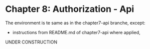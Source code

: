 Chapter 8: Authorization - Api
==============================

The environment is te same as in the chapter7-api branche, except:
- instructions from README.md of chapter7-api where applied,

UNDER CONSTRUCTION
